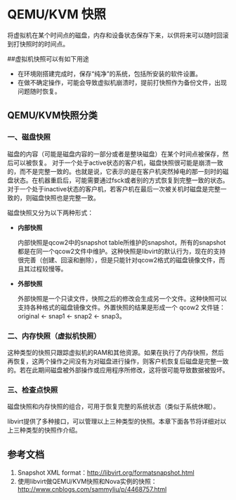# QEMU/KVM 快照

将虚拟机在某个时间点的磁盘，内存和设备状态保存下来，以供将来可以随时回滚到打快照时的时间点。

##虚拟机快照可以有如下用途

- 在环境刚搭建完成时，保存“纯净”的系统，包括所安装的软件设置。
- 在做不确定操作，可能会导致虚拟机崩溃时，提前打快照作为备份文件，出现问题随时恢复。

## QEMU/KVM快照分类

### 一、磁盘快照

磁盘的内容（可能是磁盘内容的一部分或者是整块磁盘）在某个时间点被保存，然后可以被恢复。
对于一个处于active状态的客户机，磁盘快照很可能是崩溃一致的，而不是完整一致的。也就是说，它表示的是在客户机突然掉电的那一刻时的磁盘状态。在机器重启后，可能需要通过fsck或者别的方式恢复到完整一致的状态。
对于一个处于inactive状态的客户机，若客户机在最后一次被关机时磁盘是完整一致的，则磁盘快照也是完整一致。

磁盘快照又分为以下两种形式：
- **内部快照**

	内部快照是qcow2中的snapshot table所维护的snapshot，所有的snapshot都是在同一个qcow2文件中维护。这种快照是libvirt的默认行为，现在的支持很完善（创建、回滚和删除），但是只能针对qcow2格式的磁盘镜像文件，而且其过程较慢等。
- **外部快照**

	外部快照是一个只读文件，快照之后的修改会生成另一个文件。这种快照可以支持各种格式的磁盘镜像文件。外置快照的结果是形成一个 qcow2 文件链：original <- snap1 <- snap2 <- snap3。

### 二、内存快照（虚拟机快照）

这种类型的快照只跟踪虚拟机的RAM和其他资源。如果在执行了内存快照，然后再恢复，这两个操作之间没有为对磁盘进行操作，则客户机恢复后磁盘是完整一致的。若在此期间磁盘被外部操作或应用程序所修改，这将很可能导致数据被毁坏。


### 三、检查点快照

磁盘快照和内存快照的组合，可用于恢复完整的系统状态（类似于系统休眠）。

libvirt提供了多种接口，可以管理以上三种类型的快照。本章下面各节将详细对以上三种类型的快照作介绍。


## 参考文档

1. Snapshot XML format：http://libvirt.org/formatsnapshot.html
2. 使用libvirt做QEMU/KVM快照和Nova实例的快照：http://www.cnblogs.com/sammyliu/p/4468757.html